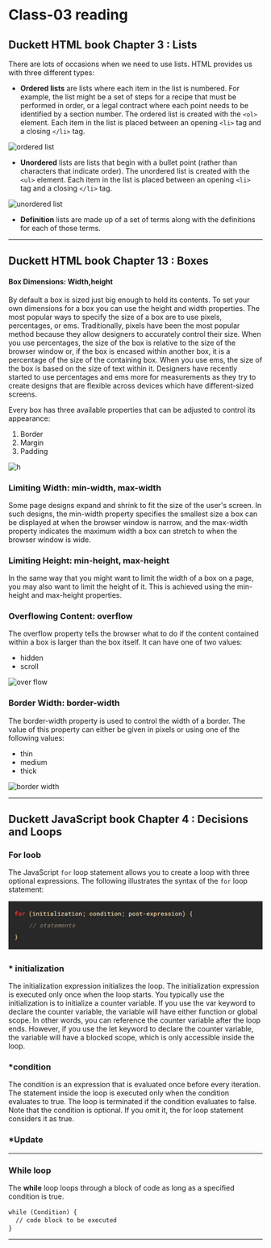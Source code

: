 # Class-03 reading

## Duckett HTML book Chapter 3 : Lists

There are lots of occasions when we need to use lists. HTML provides us with three different types:

* **Ordered lists** are lists where each item in the list is numbered. For example, the list might be a set of steps for a recipe that must be performed in order, or a legal contract where each point needs to be identified by a section number. 
The ordered list is created with the `<ol>` element.
Each item in the list is placed between an opening `<li>` tag and a closing `</li>` tag.

![ordered list](https://www.dummies.com/wp-content/uploads/412155.image0.jpg)
* **Unordered** lists are lists that begin with a bullet point (rather than characters that indicate order).
The unordered list is created with the `<ul>` element.
Each item in the list is placed between an opening `<li>` tag and a closing `</li>` tag.

![unordered list](https://codebridgeplus.com/wp-content/uploads/unordered-list-after-screenshot.png)


* **Definition** lists are made up of a set of terms along with the definitions for each of those terms.

----

## Duckett HTML book Chapter 13 : Boxes

#### Box Dimensions: Width,height

By default a box is sized just big
enough to hold its contents. To
set your own dimensions for a
box you can use the height and
width properties.
The most popular ways to
specify the size of a box are
to use pixels, percentages, or
ems. Traditionally, pixels have
been the most popular method
because they allow designers to
accurately control their size.
When you use percentages,
the size of the box is relative to
the size of the browser window
or, if the box is encased within
another box, it is a percentage of
the size of the containing box.
When you use ems, the size
of the box is based on the size
of text within it. Designers
have recently started to use
percentages and ems more for
measurements as they try to
create designs that are flexible
across devices which have
different-sized screens.

Every box has three available properties that
can be adjusted to control its appearance:
1. Border
2. Margin
3. Padding

![h](https://user.oc-static.com/upload/2018/05/17/15265909024573_p1c5-1.png)

### Limiting Width: min-width, max-width

Some page designs expand and
shrink to fit the size of the user's
screen. In such designs, the
min-width property specifies
the smallest size a box can be
displayed at when the browser
window is narrow, and the
max-width property indicates
the maximum width a box can
stretch to when the browser
window is wide.

### Limiting Height: min-height, max-height

In the same way that you might
want to limit the width of a box
on a page, you may also want
to limit the height of it. This is
achieved using the min-height
and max-height properties.

### Overflowing Content: overflow

The overflow property tells the
browser what to do if the content
contained within a box is larger
than the box itself. It can have
one of two values:
* hidden
* scroll

![over flow](https://i1.wp.com/css-tricks.com/wp-content/uploads/2021/02/overflow-visible.png?fit=570%2C500&ssl=1)

### Border Width: border-width

The border-width property
is used to control the width
of a border. The value of this
property can either be given
in pixels or using one of the
following values:
* thin
* medium
* thick

![border width](https://www.w3.org/community/webed/wiki/images/0/03/Cssed_border_width.png)

----

## Duckett JavaScript book Chapter 4 : Decisions and Loops

### For loob

The JavaScript `for` loop statement allows you to create a loop with three optional expressions. The following illustrates the syntax of the `for` loop statement:

<img src="3.PNG" alt="js">

### * initialization
The initialization expression initializes the loop. The initialization expression is executed only once when the loop starts. You typically use the initialization is to initialize a counter variable. If you use the var keyword to declare the counter variable, the variable will have either function or global scope. In other words, you can reference the counter variable after the loop ends. However, if you use the let keyword to declare the counter variable, the variable will have a blocked scope, which is only accessible inside the loop.

### *condition
The condition is an expression that is evaluated once before every iteration. The statement inside the loop is executed only when the condition evaluates to true. The loop is terminated if the condition evaluates to false. Note that the condition is optional. If you omit it, the for loop statement considers it as true.

### *Update 

----

### While loop

The **while** loop loops through a block of code as long as a specified condition is true.

```
while (Condition) {
  // code block to be executed
}
```
 ----






